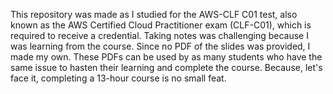 This repository was made as I studied for the AWS-CLF C01 test, also known as the AWS Certified Cloud Practitioner exam (CLF-C01), which is required to receive a credential. Taking notes was challenging because I was learning from the course. Since no PDF of the slides was provided, I made my own. These PDFs can be used by as many students who have the same issue to hasten their learning and complete the course. Because, let's face it, completing a 13-hour course is no small feat.
